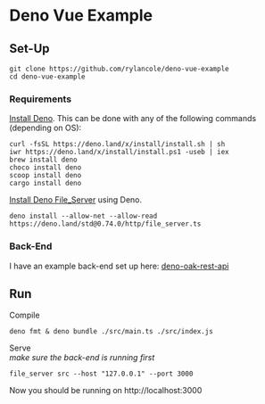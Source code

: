# Deno Vue Example

## Set-Up

```
git clone https://github.com/rylancole/deno-vue-example
cd deno-vue-example
```

### Requirements

[Install Deno](https://deno.land/). This can be done with any of the following commands (depending on OS):

`curl -fsSL https://deno.land/x/install/install.sh | sh`  
`iwr https://deno.land/x/install/install.ps1 -useb | iex`  
`brew install deno`  
`choco install deno`  
`scoop install deno`  
`cargo install deno`

[Install Deno File_Server](https://deno.land/manual@v1.4.6/examples/file_server) using Deno.

```
deno install --allow-net --allow-read https://deno.land/std@0.74.0/http/file_server.ts
```

### Back-End

I have an example back-end set up here: [deno-oak-rest-api](https://github.com/rylancole/deno-oak-rest-api)

## Run

Compile
```
deno fmt & deno bundle ./src/main.ts ./src/index.js 
```

Serve  
_make sure the back-end is running first_
```
file_server src --host "127.0.0.1" --port 3000 
```

Now you should be running on http://localhost:3000






